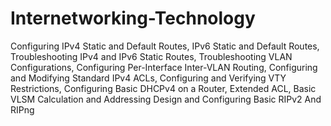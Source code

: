 # Internetworking-Technology
Configuring IPv4 Static and Default Routes, IPv6 Static and Default Routes, Troubleshooting IPv4 and IPv6 Static Routes, Troubleshooting VLAN Configurations, Configuring Per-Interface Inter-VLAN Routing, Configuring and Modifying Standard IPv4 ACLs, Configuring and Verifying VTY Restrictions, Configuring Basic DHCPv4 on a Router, Extended ACL, Basic VLSM Calculation and Addressing Design and Configuring Basic RIPv2 And RIPng
